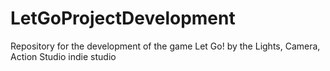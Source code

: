 # LetGoProjectDevelopment
Repository for the development of the game Let Go! by the Lights, Camera, Action Studio indie studio
